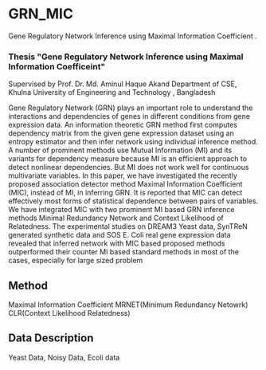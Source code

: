 # GRN_MIC
Gene Regulatory Network Inference using Maximal Information Coefficient . 
### Thesis "Gene Regulatory Network Inference using Maximal Information Coefficeint"
  Supervised by Prof. Dr. Md. Aminul Haque Akand
 Department of CSE, Khulna University of Engineering and Technology , Bangladesh

Gene Regulatory Network (GRN) plays an important role to understand the interactions and dependencies of genes in different conditions from gene expression data. An information theoretic GRN method first computes dependency matrix from the given gene expression dataset using an entropy estimator and then infer network using individual inference method. A number of prominent methods use Mutual Information (MI) and its variants for dependency measure because MI is an efficient approach to detect nonlinear dependencies. But MI does not work well for continuous multivariate variables. In this paper, we have investigated the recently proposed association detector method Maximal Information Coefficient (MIC), instead of MI, in inferring GRN. It is reported that MIC can detect effectively most forms of statistical dependence between pairs of variables. We have integrated MIC with two prominent MI based GRN inference methods Minimal Redundancy Network and Context Likelihood of Relatedness. The experimental studies on DREAM3 Yeast data, SynTReN generated synthetic data and SOS E. Coli real gene expression data revealed that inferred network with MIC based proposed methods outperformed their counter MI based standard methods in most of the cases, especially for large sized problem

## Method 

Maximal Information Coefficient 
MRNET(Minimum Redundancy Netowrk) 
CLR(Context Likelihood Relatedness)

## Data Description 
 Yeast Data, Noisy Data, Ecoli data

